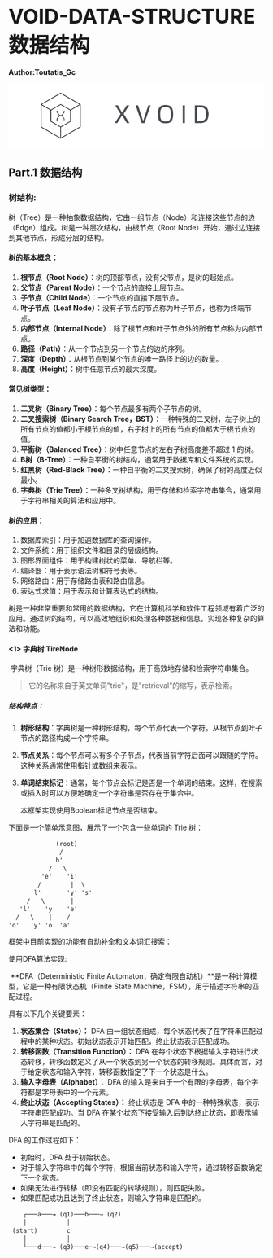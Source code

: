 # <font style='font-size:40px'>VOID-DATA-STRUCTURE 数据结构</font>

**Author:Toutatis_Gc**

![banner](./../../../docs/assets/images/banner.jpg)

## Part.1 数据结构

### 树结构:

​	树（Tree）是一种抽象数据结构，它由一组节点（Node）和连接这些节点的边（Edge）组成。树是一种层次结构，由根节点（Root Node）开始，通过边连接到其他节点，形成分层的结构。

#### 树的基本概念：

1. **根节点（Root Node）**：树的顶部节点，没有父节点，是树的起始点。
2. **父节点（Parent Node）**：一个节点的直接上层节点。
3. **子节点（Child Node）**：一个节点的直接下层节点。
4. **叶子节点（Leaf Node）**：没有子节点的节点称为叶子节点，也称为终端节点。
5. **内部节点（Internal Node）**：除了根节点和叶子节点外的所有节点称为内部节点。
6. **路径（Path）**：从一个节点到另一个节点的边的序列。
7. **深度（Depth）**：从根节点到某个节点的唯一路径上的边的数量。
8. **高度（Height）**：树中任意节点的最大深度。

#### 常见树类型：

1. **二叉树（Binary Tree）**：每个节点最多有两个子节点的树。
2. **二叉搜索树（Binary Search Tree，BST）**：一种特殊的二叉树，左子树上的所有节点的值都小于根节点的值，右子树上的所有节点的值都大于根节点的值。
3. **平衡树（Balanced Tree）**：树中任意节点的左右子树高度差不超过 1 的树。
4. **B树（B-Tree）**：一种自平衡的树结构，通常用于数据库和文件系统的实现。
5. **红黑树（Red-Black Tree）**：一种自平衡的二叉搜索树，确保了树的高度近似最小。
6. **字典树（Trie Tree）**：一种多叉树结构，用于存储和检索字符串集合，通常用于字符串相关的算法和应用中。

#### 树的应用：

1. 数据库索引：用于加速数据库的查询操作。
2. 文件系统：用于组织文件和目录的层级结构。
3. 图形界面组件：用于构建树状的菜单、导航栏等。
4. 编译器：用于表示语法树和符号表等。
5. 网络路由：用于存储路由表和路由信息。
6. 表达式求值：用于表示和计算表达式的结构。

​	树是一种非常重要和常用的数据结构，它在计算机科学和软件工程领域有着广泛的应用。通过树的结构，可以高效地组织和处理各种数据和信息，实现各种复杂的算法和功能。

#### <1> 字典树 TireNode

​	字典树（Trie 树）是一种树形数据结构，用于高效地存储和检索字符串集合。

> 它的名称来自于英文单词"trie"，是"retrieval"的缩写，表示检索。

##### 结构特点：

1. **树形结构**：字典树是一种树形结构，每个节点代表一个字符，从根节点到叶子节点的路径构成一个字符串。

2. **节点关系**：每个节点可以有多个子节点，代表当前字符后面可以跟随的字符。这种关系通常使用指针或数组来表示。

3. **单词结束标记**：通常，每个节点会标记是否是一个单词的结束。这样，在搜索或插入时可以方便地确定一个字符串是否存在于集合中。

    本框架实现使用Boolean标记节点是否结束。

下面是一个简单示意图，展示了一个包含一些单词的 Trie 树：

```basic
             (root)
              /
            'h'
           /   \
         'e'    'i'
        /        |  \
      'l'       'y' 's'
     /   \       |
   'l'    'y'   'e'
  /   \    |    /
'o'   'y' 'o' 'a'
```

框架中目前实现的功能有自动补全和文本词汇搜索：



使用DFA算法实现:

​	**DFA（Deterministic Finite Automaton，确定有限自动机）**是一种计算模型，它是一种有限状态机（Finite State Machine，FSM），用于描述字符串的匹配过程。

具有以下几个关键要素：

1. **状态集合（States）：** DFA 由一组状态组成，每个状态代表了在字符串匹配过程中的某种状态。初始状态表示开始匹配，终止状态表示匹配成功。
2. **转移函数（Transition Function）：** DFA 在每个状态下根据输入字符进行状态转移，转移函数定义了从一个状态到另一个状态的转移规则。具体而言，对于给定状态和输入字符，转移函数指定了下一个状态是什么。
3. **输入字母表（Alphabet）：** DFA 的输入是来自于一个有限的字母表，每个字符都是字母表中的一个元素。
4. **终止状态（Accepting States）：** 终止状态是 DFA 中的一种特殊状态，表示字符串匹配成功。当 DFA 在某个状态下接受输入后到达终止状态，即表示输入字符串是匹配的。

DFA 的工作过程如下：

- 初始时，DFA 处于初始状态。
- 对于输入字符串中的每个字符，根据当前状态和输入字符，通过转移函数确定下一个状态。
- 如果无法进行转移（即没有匹配的转移规则），则匹配失败。
- 如果匹配成功且达到了终止状态，则输入字符串是匹配的。

```basic
    ┌───a───→ (q1)───b───→ (q2)   
    │           │
 (start)        c
    │           │
    └───d───→ (q3)───e─→(q4)───→(q5)───→(accept)
```

